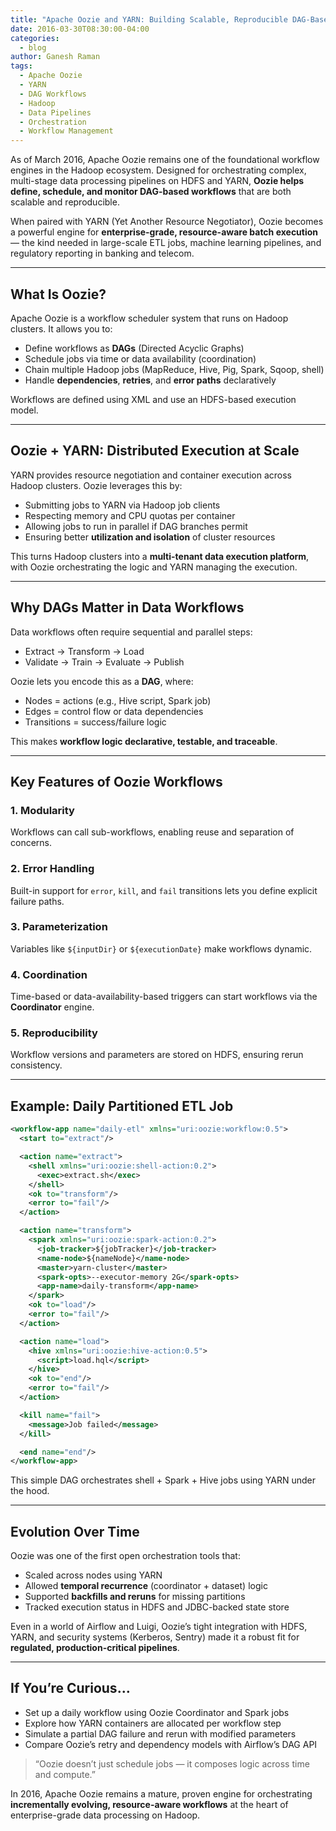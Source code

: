 ```yaml
---
title: "Apache Oozie and YARN: Building Scalable, Reproducible DAG-Based Data Workflows"
date: 2016-03-30T08:30:00-04:00
categories:
  - blog
author: Ganesh Raman
tags:
  - Apache Oozie
  - YARN
  - DAG Workflows
  - Hadoop
  - Data Pipelines
  - Orchestration
  - Workflow Management
---
```


As of March 2016, Apache Oozie remains one of the foundational workflow engines in the Hadoop ecosystem. Designed for orchestrating complex, multi-stage data processing pipelines on HDFS and YARN, **Oozie helps define, schedule, and monitor DAG-based workflows** that are both scalable and reproducible.

When paired with YARN (Yet Another Resource Negotiator), Oozie becomes a powerful engine for **enterprise-grade, resource-aware batch execution** — the kind needed in large-scale ETL jobs, machine learning pipelines, and regulatory reporting in banking and telecom.

---

## What Is Oozie?

Apache Oozie is a workflow scheduler system that runs on Hadoop clusters. It allows you to:

- Define workflows as **DAGs** (Directed Acyclic Graphs)
- Schedule jobs via time or data availability (coordination)
- Chain multiple Hadoop jobs (MapReduce, Hive, Pig, Spark, Sqoop, shell)
- Handle **dependencies**, **retries**, and **error paths** declaratively

Workflows are defined using XML and use an HDFS-based execution model.

---

## Oozie + YARN: Distributed Execution at Scale

YARN provides resource negotiation and container execution across Hadoop clusters. Oozie leverages this by:

- Submitting jobs to YARN via Hadoop job clients
- Respecting memory and CPU quotas per container
- Allowing jobs to run in parallel if DAG branches permit
- Ensuring better **utilization and isolation** of cluster resources

This turns Hadoop clusters into a **multi-tenant data execution platform**, with Oozie orchestrating the logic and YARN managing the execution.

---

## Why DAGs Matter in Data Workflows

Data workflows often require sequential and parallel steps:

- Extract → Transform → Load
- Validate → Train → Evaluate → Publish

Oozie lets you encode this as a **DAG**, where:

- Nodes = actions (e.g., Hive script, Spark job)
- Edges = control flow or data dependencies
- Transitions = success/failure logic

This makes **workflow logic declarative, testable, and traceable**.

---

## Key Features of Oozie Workflows

### 1. **Modularity**
Workflows can call sub-workflows, enabling reuse and separation of concerns.

### 2. **Error Handling**
Built-in support for `error`, `kill`, and `fail` transitions lets you define explicit failure paths.

### 3. **Parameterization**
Variables like `${inputDir}` or `${executionDate}` make workflows dynamic.

### 4. **Coordination**
Time-based or data-availability-based triggers can start workflows via the **Coordinator** engine.

### 5. **Reproducibility**
Workflow versions and parameters are stored on HDFS, ensuring rerun consistency.

---

## Example: Daily Partitioned ETL Job

```xml
<workflow-app name="daily-etl" xmlns="uri:oozie:workflow:0.5">
  <start to="extract"/>

  <action name="extract">
    <shell xmlns="uri:oozie:shell-action:0.2">
      <exec>extract.sh</exec>
    </shell>
    <ok to="transform"/>
    <error to="fail"/>
  </action>

  <action name="transform">
    <spark xmlns="uri:oozie:spark-action:0.2">
      <job-tracker>${jobTracker}</job-tracker>
      <name-node>${nameNode}</name-node>
      <master>yarn-cluster</master>
      <spark-opts>--executor-memory 2G</spark-opts>
      <app-name>daily-transform</app-name>
    </spark>
    <ok to="load"/>
    <error to="fail"/>
  </action>

  <action name="load">
    <hive xmlns="uri:oozie:hive-action:0.5">
      <script>load.hql</script>
    </hive>
    <ok to="end"/>
    <error to="fail"/>
  </action>

  <kill name="fail">
    <message>Job failed</message>
  </kill>

  <end name="end"/>
</workflow-app>
```

This simple DAG orchestrates shell + Spark + Hive jobs using YARN under the hood.

---

## Evolution Over Time

Oozie was one of the first open orchestration tools that:

- Scaled across nodes using YARN
- Allowed **temporal recurrence** (coordinator + dataset) logic
- Supported **backfills and reruns** for missing partitions
- Tracked execution status in HDFS and JDBC-backed state store

Even in a world of Airflow and Luigi, Oozie’s tight integration with HDFS, YARN, and security systems (Kerberos, Sentry) made it a robust fit for **regulated, production-critical pipelines**.

---

## If You’re Curious…

- Set up a daily workflow using Oozie Coordinator and Spark jobs
- Explore how YARN containers are allocated per workflow step
- Simulate a partial DAG failure and rerun with modified parameters
- Compare Oozie’s retry and dependency models with Airflow’s DAG API

> “Oozie doesn’t just schedule jobs — it composes logic across time and compute.”

In 2016, Apache Oozie remains a mature, proven engine for orchestrating **incrementally evolving, resource-aware workflows** at the heart of enterprise-grade data processing on Hadoop.


